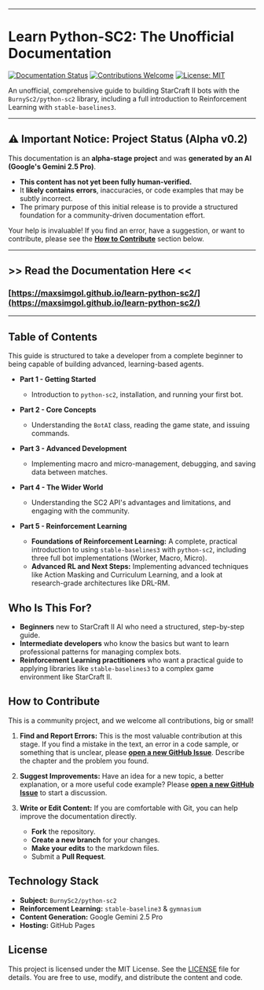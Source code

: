 
---

# Learn Python-SC2: The Unofficial Documentation

[![Documentation Status](https://img.shields.io/badge/docs-v0.1%20Alpha-orange)](https://maxsimgol.github.io/learn-python-sc2/)
[![Contributions Welcome](https://img.shields.io/badge/contributions-welcome-brightgreen.svg?style=flat)](https://github.com/maxsimgol/learn-python-sc2/issues)
[![License: MIT](https://img.shields.io/badge/License-MIT-yellow.svg)](https://opensource.org/licenses/MIT)

An unofficial, comprehensive guide to building StarCraft II bots with the `BurnySc2/python-sc2` library, including a full introduction to Reinforcement Learning with `stable-baselines3`.

---

## ⚠️ Important Notice: Project Status (Alpha v0.2)

This documentation is an **alpha-stage project** and was **generated by an AI (Google's Gemini 2.5 Pro)**.

*   **This content has not yet been fully human-verified.**
*   It **likely contains errors**, inaccuracies, or code examples that may be subtly incorrect.
*   The primary purpose of this initial release is to provide a structured foundation for a community-driven documentation effort.

Your help is invaluable! If you find an error, have a suggestion, or want to contribute, please see the **[How to Contribute](#how-to-contribute)** section below.

---

## >> Read the Documentation Here <<

### **[https://maxsimgol.github.io/learn-python-sc2/](https://maxsimgol.github.io/learn-python-sc2/)**

---

## Table of Contents

This guide is structured to take a developer from a complete beginner to being capable of building advanced, learning-based agents.

*   **Part 1 - Getting Started**
    *   Introduction to `python-sc2`, installation, and running your first bot.

*   **Part 2 - Core Concepts**
    *   Understanding the `BotAI` class, reading the game state, and issuing commands.

*   **Part 3 - Advanced Development**
    *   Implementing macro and micro-management, debugging, and saving data between matches.

*   **Part 4 - The Wider World**
    *   Understanding the SC2 API's advantages and limitations, and engaging with the community.

*   **Part 5 - Reinforcement Learning**
    *   **Foundations of Reinforcement Learning:** A complete, practical introduction to using `stable-baselines3` with `python-sc2`, including three full bot implementations (Worker, Macro, Micro).
    *   **Advanced RL and Next Steps:** Implementing advanced techniques like Action Masking and Curriculum Learning, and a look at research-grade architectures like DRL-RM.

## Who Is This For?

*   **Beginners** new to StarCraft II AI who need a structured, step-by-step guide.
*   **Intermediate developers** who know the basics but want to learn professional patterns for managing complex bots.
*   **Reinforcement Learning practitioners** who want a practical guide to applying libraries like `stable-baselines3` to a complex game environment like StarCraft II.

## How to Contribute

This is a community project, and we welcome all contributions, big or small!

1.  **Find and Report Errors:** This is the most valuable contribution at this stage. If you find a mistake in the text, an error in a code sample, or something that is unclear, please **[open a new GitHub Issue](https://github.com/maxsimgol/learn-python-sc2/issues/new)**. Describe the chapter and the problem you found.

2.  **Suggest Improvements:** Have an idea for a new topic, a better explanation, or a more useful code example? Please **[open a new GitHub Issue](https://github.com/maxsimgol/learn-python-sc2/issues/new)** to start a discussion.

3.  **Write or Edit Content:** If you are comfortable with Git, you can help improve the documentation directly.
    *   **Fork** the repository.
    *   **Create a new branch** for your changes.
    *   **Make your edits** to the markdown files.
    *   Submit a **Pull Request**.

## Technology Stack

*   **Subject:** `BurnySc2/python-sc2`
*   **Reinforcement Learning:** `stable-baseline3` & `gymnasium`
*   **Content Generation:** Google Gemini 2.5 Pro
*   **Hosting:** GitHub Pages

## License

This project is licensed under the MIT License. See the [LICENSE](LICENSE) file for details. You are free to use, modify, and distribute the content and code.